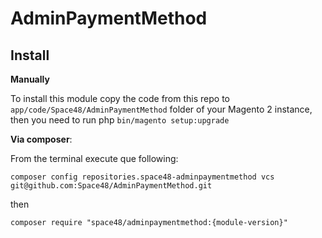 # AdminPaymentMethod

## Install
**Manually** 

To install this module copy the code from this repo to `app/code/Space48/AdminPaymentMethod` folder of your Magento 2 instance, then you need to run php `bin/magento setup:upgrade`

**Via composer**:

From the terminal execute que following:

`composer config repositories.space48-adminpaymentmethod vcs git@github.com:Space48/AdminPaymentMethod.git`

then

`composer require "space48/adminpaymentmethod:{module-version}"`
